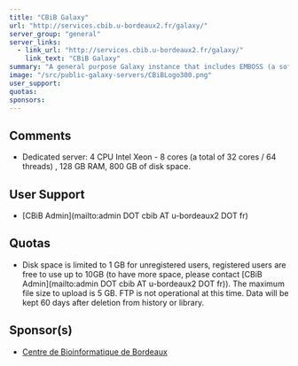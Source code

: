 ```yaml
---
title: "CBiB Galaxy"
url: "http://services.cbib.u-bordeaux2.fr/galaxy/"
server_group: "general"
server_links: 
  - link_url: "http://services.cbib.u-bordeaux2.fr/galaxy/"
    link_text: "CBiB Galaxy"
summary: "A general purpose Galaxy instance that includes EMBOSS (a software analysis package for molecular biology) and fibronectin (diversity analysis of synthetic libraries of a Fibronectin domain). "
image: "/src/public-galaxy-servers/CBiBLogo300.png"
user_support: 
quotas: 
sponsors: 
---
```


## Comments

* Dedicated server: 4 CPU Intel Xeon - 8 cores (a total of 32 cores / 64 threads) , 128 GB RAM, 800 GB of disk space.

## User Support

* [CBiB Admin](mailto:admin DOT cbib AT u-bordeaux2 DOT fr)

## Quotas

* Disk space is limited to 1 GB for unregistered users, registered users are free to use up to 10GB (to have more space, please contact [CBiB Admin](mailto:admin DOT cbib AT u-bordeaux2 DOT fr)). The maximum file size to upload is 5 GB. FTP is not operational at this time. Data will be kept 60 days after deletion from history or library.

## Sponsor(s)

* [Centre de Bioinformatique de Bordeaux](http://www.cbib.u-bordeaux2.fr/)
